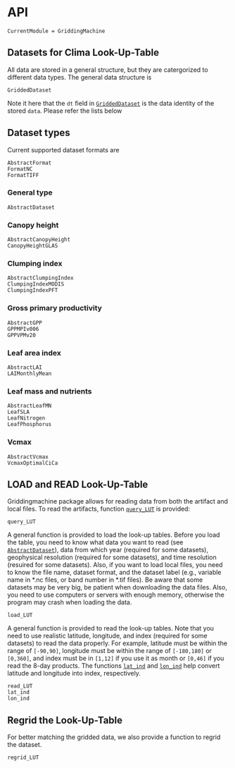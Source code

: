 # API
```@meta
CurrentModule = GriddingMachine
```




## Datasets for Clima Look-Up-Table

All data are stored in a general structure, but they are catergorized to
    different data types. The general data structure is

```@docs
GriddedDataset
```

Note it here that the `dt` field in [`GriddedDataset`](@ref) is the data
    identity of the stored `data`. Please refer the lists below




## Dataset types

Current supported dataset formats are

```@docs
AbstractFormat
FormatNC
FormatTIFF
```

### General type

```@docs
AbstractDataset
```

### Canopy height

```@docs
AbstractCanopyHeight
CanopyHeightGLAS
```

### Clumping index

```@docs
AbstractClumpingIndex
ClumpingIndexMODIS
ClumpingIndexPFT
```

### Gross primary productivity

```@docs
AbstractGPP
GPPMPIv006
GPPVPMv20
```

### Leaf area index

```@docs
AbstractLAI
LAIMonthlyMean
```

### Leaf mass and nutrients

```@docs
AbstractLeafMN
LeafSLA
LeafNitrogen
LeafPhosphorus
```

### Vcmax

```@docs
AbstractVcmax
VcmaxOptimalCiCa
```




## LOAD and READ Look-Up-Table

Griddingmachine package allows for reading data from both the artifact and
    local files. To read the artifacts, function [`query_LUT`](@ref) is
    provided:

```@docs
query_LUT
```

A general function is provided to load the look-up tables. Before you load the
    table, you need to know what data you want to read (see
    [`AbstractDataset`](@ref)), data from which year (required for some
    datasets), geophysical resolution (required for some datasets), and time
    resolution (resuired for some datasets). Also, if you want to load local
    files, you need to know the file name, dataset format, and the dataset
    label (e.g., variable name in *.nc files, or band number in *.tif files).
    Be aware that some datasets may be very big, be patient when downloading
    the data files. Also, you need to use computers or servers with enough
    memory, otherwise the program may crash when loading the data.

```@docs
load_LUT
```
A general function is provided to read the look-up tables. Note that you need
    to use realistic latitude, longitude, and index (required for some
    datasets) to read the data properly. For example, latitude must be within
    the range of `[-90,90]`, longitude must be within the range of `[-180,180]`
    or `[0,360]`, and index must be in `[1,12]` if you use it as month or
    `[0,46]` if you read the 8-day products. The functions [`lat_ind`](@ref)
    and [`lon_ind`](@ref) help convert latitude and longitude into index,
    respectively.

```@docs
read_LUT
lat_ind
lon_ind
```




## Regrid the Look-Up-Table

For better matching the gridded data, we also provide a function to regrid the
    dataset.

```@docs
regrid_LUT
```
